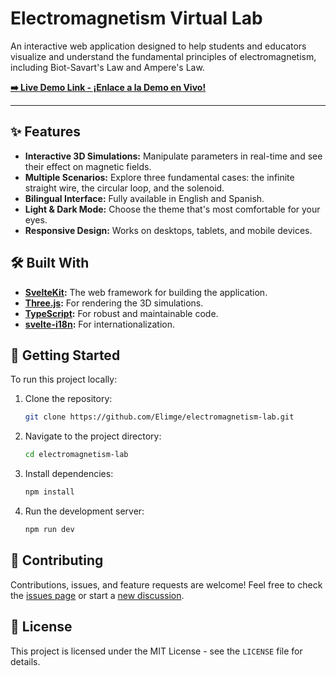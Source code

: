 # Electromagnetism Virtual Lab

An interactive web application designed to help students and educators visualize and understand the fundamental principles of electromagnetism, including Biot-Savart's Law and Ampere's Law.

**[➡️ Live Demo Link - ¡Enlace a la Demo en Vivo!](https://elimge.github.io/electromagnetism-lab/)**

---

## ✨ Features

*   **Interactive 3D Simulations:** Manipulate parameters in real-time and see their effect on magnetic fields.
*   **Multiple Scenarios:** Explore three fundamental cases: the infinite straight wire, the circular loop, and the solenoid.
*   **Bilingual Interface:** Fully available in English and Spanish.
*   **Light & Dark Mode:** Choose the theme that's most comfortable for your eyes.
*   **Responsive Design:** Works on desktops, tablets, and mobile devices.

## 🛠️ Built With

*   **[SvelteKit](https://kit.svelte.dev/):** The web framework for building the application.
*   **[Three.js](https://threejs.org/):** For rendering the 3D simulations.
*   **[TypeScript](https://www.typescriptlang.org/):** For robust and maintainable code.
*   **[svelte-i18n](https://github.com/cibernox/svelte-i18n):** For internationalization.

## 🚀 Getting Started

To run this project locally:

1.  Clone the repository:
    ```bash
    git clone https://github.com/Elimge/electromagnetism-lab.git
    ```
2.  Navigate to the project directory:
    ```bash
    cd electromagnetism-lab
    ```
3.  Install dependencies:
    ```bash
    npm install
    ```
4.  Run the development server:
    ```bash
    npm run dev
    ```

## 🤝 Contributing

Contributions, issues, and feature requests are welcome! Feel free to check the [issues page](https://github.com/Elimge/electromagnetism-lab/issues) or start a [new discussion](https://github.com/Elimge/electromagnetism-lab/discussions).

## 📄 License

This project is licensed under the MIT License - see the `LICENSE` file for details.